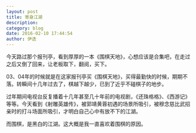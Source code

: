 ```yaml
---
layout: post
title: 寄身江湖
description: 
category: blog
date: 2016-02-10 17:44:54
author: 伊迭
---
```


今天路过那个报刊亭，看到厚厚的一本《围棋天地》，心想应该是合集吧，在走过之后又倒了回来，让老板取下，翻阅，买下。

03、04年的时候就是在这家报刊亭买《围棋天地》，买得最勤快的时候，期期不落。转瞬间十几年过去了，棋越下越少，已到了近乎不碰棋子的地步。

过年期间电视台反复播着十几年甚至几十年前的电视剧，《还珠格格》、《西游记》等等。今天看到《射雕英雄传》，被郭靖黄蓉初遇的场景所吸引，被穆念慈比武招亲时的打斗场面所吸引，才明白自己心中有放不下的江湖。

而围棋，是黑白的江湖。这大概是我一直喜欢着围棋的原因。